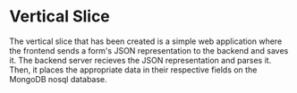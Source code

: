 # **Vertical Slice**

The vertical slice that has been created is a simple web application where the frontend sends a form's JSON representation to the backend and saves it. The backend server recieves the JSON representation and parses it. Then, it places the appropriate data in their respective fields on the MongoDB nosql database.